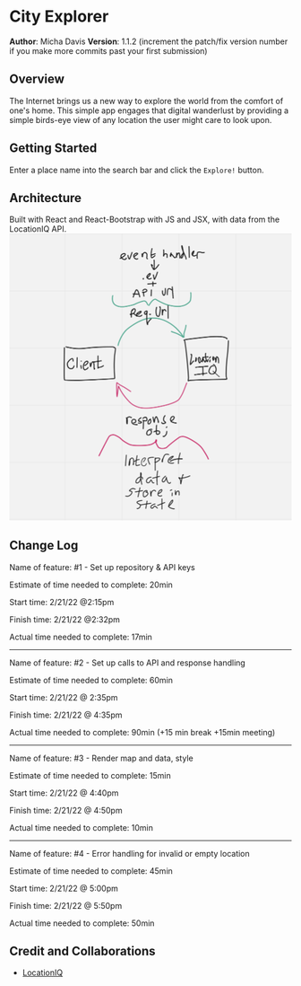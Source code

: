 # City Explorer

**Author**: Micha Davis
**Version**: 1.1.2 (increment the patch/fix version number if you make more commits past your first submission)

## Overview
The Internet brings us a new way to explore the world from the comfort of one's home. This simple app engages that digital wanderlust by providing a simple birds-eye view of any location the user might care to look upon.

## Getting Started
Enter a place name into the search bar and click the `Explore!` button.

## Architecture
Built with React and React-Bootstrap with JS and JSX, with data from the LocationIQ API.
![The Web Request Response Cycle](./public/Untitled.png)

## Change Log
Name of feature: #1 - Set up repository & API keys

Estimate of time needed to complete: 20min

Start time: 2/21/22 @2:15pm

Finish time: 2/21/22 @2:32pm

Actual time needed to complete: 17min

---

Name of feature: #2 - Set up calls to API and response handling

Estimate of time needed to complete: 60min

Start time: 2/21/22 @ 2:35pm

Finish time: 2/21/22 @ 4:35pm

Actual time needed to complete: 90min (+15 min break +15min meeting)

---

Name of feature: #3 - Render map and data, style

Estimate of time needed to complete: 15min

Start time: 2/21/22 @ 4:40pm

Finish time: 2/21/22 @ 4:50pm

Actual time needed to complete: 10min

---

Name of feature: #4 - Error handling for invalid or empty location

Estimate of time needed to complete: 45min

Start time: 2/21/22 @ 5:00pm

Finish time: 2/21/22 @ 5:50pm

Actual time needed to complete: 50min

## Credit and Collaborations
* [LocationIQ](https://locationiq.com/)
